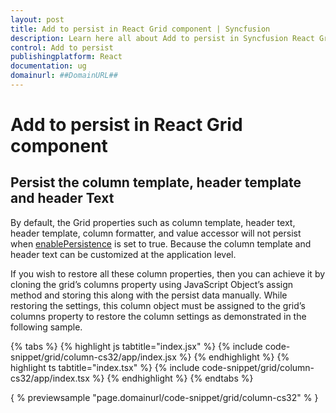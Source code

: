 ```yaml
---
layout: post
title: Add to persist in React Grid component | Syncfusion
description: Learn here all about Add to persist in Syncfusion React Grid component of Syncfusion Essential JS 2 and more.
control: Add to persist 
publishingplatform: React
documentation: ug
domainurl: ##DomainURL##
---
```


# Add to persist in React Grid component

## Persist the column template, header template and header Text

By default, the Grid properties such as column template, header text, header template, column formatter, and value accessor will not persist when [enablePersistence](https://ej2.syncfusion.com/angular/documentation/api/grid/#enablepersistence) is set to true. Because the column template and header text can be customized at the application level.

If you wish to restore all these column properties, then you can achieve it by cloning the grid’s columns property using JavaScript Object’s assign method and storing this along with the persist data manually. While restoring the settings, this column object must be assigned to the grid’s columns property to restore the column settings as demonstrated in the following sample.

{% tabs %}
{% highlight js tabtitle="index.jsx" %}
{% include code-snippet/grid/column-cs32/app/index.jsx %}
{% endhighlight %}
{% highlight ts tabtitle="index.tsx" %}
{% include code-snippet/grid/column-cs32/app/index.tsx %}
{% endhighlight %}
{% endtabs %}

{ % previewsample "page.domainurl/code-snippet/grid/column-cs32" % }